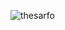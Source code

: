 <p><img align="center" src="https://github-readme-stats.vercel.app/api/top-langs?username=thesarfo&show_icons=true&locale=en&layout=compact" alt="thesarfo" /></p>
